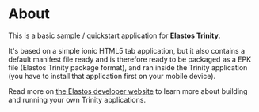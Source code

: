 # About

This is a basic sample / quickstart application for **Elastos Trinity**. 

It's based on a simple ionic HTML5 tab application, but it also contains a default manifest file ready and is therefore 
ready to be packaged as a EPK file (Elastos Trinity package format), and ran inside the Trinity application (you have to 
install that application first on your mobile device).

Read more on [the Elastos developer website](https://developer.elastos.org) to learn more about building and running 
your own Trinity applications.

